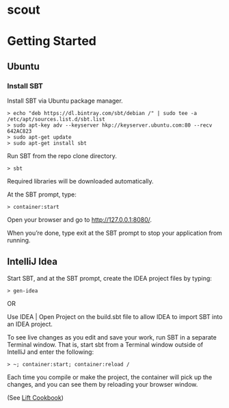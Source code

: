 # scout

Getting Started
===============

Ubuntu
-----------

### Install SBT

Install SBT via Ubuntu package manager.

	> echo "deb https://dl.bintray.com/sbt/debian /" | sudo tee -a /etc/apt/sources.list.d/sbt.list
	> sudo apt-key adv --keyserver hkp://keyserver.ubuntu.com:80 --recv 642AC823
	> sudo apt-get update
	> sudo apt-get install sbt

Run SBT from the repo clone directory.

	> sbt

Required libraries will be downloaded automatically.

<!---
* Visit http://liftweb.net/download and download the most recent Lift 2.6 ZIP file.
* Unzip the file.
* Start Terminal or your favourite shell tool.
* Navigate into the unzipped folder and into the scala_211 subfolder and then into the lift_basic folder.
-->

At the SBT prompt, type:

	> container:start

Open your browser and go to http://127.0.0.1:8080/.

When you’re done, type exit at the SBT prompt to stop your application from running.

IntelliJ Idea
-------------

Start SBT, and at the SBT prompt, create the IDEA project files by typing:

	> gen-idea
	
OR

Use IDEA | Open Project on the build.sbt file to allow IDEA to import SBT into an IDEA project.

To see live changes as you edit and save your work, run SBT in a separate Terminal window. That is, start sbt from a Terminal window outside of IntelliJ and enter the following:

	> ~; container:start; container:reload /

Each time you compile or make the project, the container will pick up the changes, and you can see them by reloading your browser window.

(See [Lift Cookbook](http://chimera.labs.oreilly.com/books/1234000000030/ch01.html))
